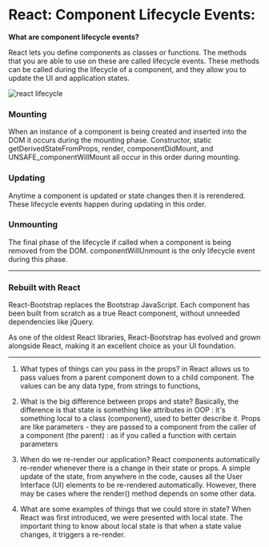 # React: Component Lifecycle Events:

**What are component lifecycle events?**

React lets you define components as classes or functions. The methods that you are able to use on these are called lifecycle events. These methods can be called during the lifecycle of a component, and they allow you to update the UI and application states.

![react lifecycle](https://miro.medium.com/max/2000/0*0saPKFiTUk6W3FYp)

### Mounting

When an instance of a component is being created and inserted into the DOM it occurs during the mounting phase. Constructor, static getDerivedStateFromProps, render, componentDidMount, and UNSAFE_componentWillMount all occur in this order during mounting.

### Updating

Anytime a component is updated or state changes then it is rerendered. These lifecycle events happen during updating in this order.

### Unmounting

The final phase of the lifecycle if called when a component is being removed from the DOM. componentWillUnmount is the only lifecycle event during this phase.

--------------------------------------------------

### Rebuilt with React

React-Bootstrap replaces the Bootstrap JavaScript. Each component has been built from scratch as a true React component, without unneeded dependencies like jQuery.

As one of the oldest React libraries, React-Bootstrap has evolved and grown alongside React, making it an excellent choice as your UI foundation.

--------------------------------------------------
1. What types of things can you pass in the props?
 in React allows us to pass values from a parent component down to a child component. The values can be any data type, from strings to functions,

 2. What is the big difference between props and state?
 Basically, the difference is that state is something like attributes in OOP : it's something local to a class (component), used to better describe it. Props are like parameters - they are passed to a component from the caller of a component (the parent) : as if you called a function with certain parameters

3. When do we re-render our application?
React components automatically re-render whenever there is a change in their state or props. A simple update of the state, from anywhere in the code, causes all the User Interface (UI) elements to be re-rendered automatically. However, there may be cases where the render() method depends on some other data.

4. What are some examples of things that we could store in state?
When React was first introduced, we were presented with local state. The important thing to know about local state is that when a state value changes, it triggers a re-render.